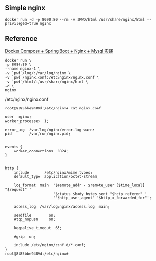 ## Simple nginx
```
docker run -d -p 8090:80 --rm -v $PWD/html:/usr/share/nginx/html --privileged=true nginx
```

## Reference
[Docker Compose + Spring Boot + Nginx + Mysql 实践](http://ityouknow.com/springboot/2018/03/28/dockercompose-springboot-mysql-nginx.html)  

```
docker run \
-p 8080:80 \
--name nginx-1 \
-v `pwd`/log/:/var/log/nginx \
-v `pwd`/nginx.conf:/etc/nginx/nginx.conf \
-v `pwd`/html/:/usr/share/nginx/html \
-d \
nginx 
```


/etc/nginx/nginx.conf  
```
root@8185bbe9489d:/etc/nginx# cat nginx.conf

user  nginx;
worker_processes  1;

error_log  /var/log/nginx/error.log warn;
pid        /var/run/nginx.pid;


events {
    worker_connections  1024;
}


http {
    include       /etc/nginx/mime.types;
    default_type  application/octet-stream;

    log_format  main  '$remote_addr - $remote_user [$time_local] "$request" '
                      '$status $body_bytes_sent "$http_referer" '
                      '"$http_user_agent" "$http_x_forwarded_for"';

    access_log  /var/log/nginx/access.log  main;

    sendfile        on;
    #tcp_nopush     on;

    keepalive_timeout  65;

    #gzip  on;

    include /etc/nginx/conf.d/*.conf;
}
root@8185bbe9489d:/etc/nginx#

```
